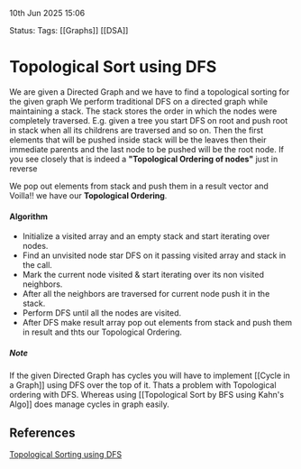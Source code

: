 10th Jun 2025 15:06

Status: 
Tags:  [[Graphs]]  [[DSA]]

# Topological Sort using DFS
We are given a Directed Graph and we have to find a topological sorting for the given graph
We perform traditional DFS on a directed graph while maintaining a stack. The stack stores the order in which the nodes were completely traversed. 
E.g. given a tree you start DFS on root and push root in stack when all its childrens are traversed and so on. Then the first elements that will be pushed inside stack will be the leaves then their immediate parents and the last node to be pushed will be the root node. If you see closely that is indeed a **"Topological Ordering of nodes"** just in reverse

We pop out elements from stack and push them in a result vector and Voilla!! we have our **Topological Ordering**.

#### Algorithm
* Initialize a visited array and an empty stack and start iterating over nodes.
* Find an unvisited node star DFS on it passing visited array and stack in the call.
* Mark the current node visited & start iterating over its non visited neighbors. 
* After all the neighbors are traversed for current node push it in the stack.
* Perform DFS until all the nodes are visited.
* After DFS make result array pop out elements from stack and push them in result and thts our Topological Ordering.

##### Note
If the given Directed Graph has cycles you will have to implement [[Cycle in a Graph]] using DFS over the top of it. Thats a problem with Topological ordering with DFS. Whereas using [[Topological Sort by BFS using Kahn's Algo]] does manage cycles in graph easily.




## References
[Topological Sorting using DFS](https://www.geeksforgeeks.org/topological-sorting/)